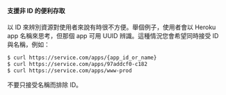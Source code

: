 #### 支援非 ID 的便利存取

以 ID 來辨別資源對使用者來說有時很不方便。舉個例子，使用者會以 Heroku app 名稱來思考，但那個 app 可用 UUID 辨識。這種情況您會希望同時接受 ID 與名稱，例如：

```bash
$ curl https://service.com/apps/{app_id_or_name}
$ curl https://service.com/apps/97addcf0-c182
$ curl https://service.com/apps/www-prod
```

不要只接受名稱而排除 ID。